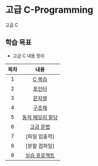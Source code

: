 # 고급 C-Programming
고급 C

## 학습 목표
- 고급 C 내용 정리

| 목차 | 내용 |
|:---:|:---:|
| 1 |  [C 복습](https://github.com/kyeong-hyeok/Lecture/tree/main/C/C%20%EB%B3%B5%EC%8A%B5) |
| 2 | [포인터](https://github.com/kyeong-hyeok/Lecture/tree/main/C/%ED%8F%AC%EC%9D%B8%ED%84%B0)|
| 3 | [문자열](https://github.com/kyeong-hyeok/Lecture/tree/main/C/%EB%AC%B8%EC%9E%90%EC%97%B4) |
| 4 | [구조체](https://github.com/kyeong-hyeok/Lecture/tree/main/C/%EA%B5%AC%EC%A1%B0%EC%B2%B4) |
| 5 | [동적 메모리 할당](https://github.com/kyeong-hyeok/Lecture/tree/main/C/%EB%8F%99%EC%A0%81%20%EB%A9%94%EB%AA%A8%EB%A6%AC%20%ED%95%A0%EB%8B%B9) |
| 6 | [고급 문법](https://github.com/kyeong-hyeok/Lecture/tree/main/C/%EA%B3%A0%EA%B8%89%20%EB%AC%B8%EB%B2%95) |
| 7 | [파일 입출력] |
| 8 | [분할 컴파일] |
| 9 | [실습 프로젝트](https://github.com/kyeong-hyeok/Lecture/tree/main/C/%EC%8B%A4%EC%8A%B5%20%ED%94%84%EB%A1%9C%EC%A0%9D%ED%8A%B8) |

